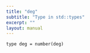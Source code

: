 ```yaml
---
title: "deg"
subtitle: "Type in std::types"
excerpt: ""
layout: manual
---
```




```kcl
type deg = number(deg)
```





